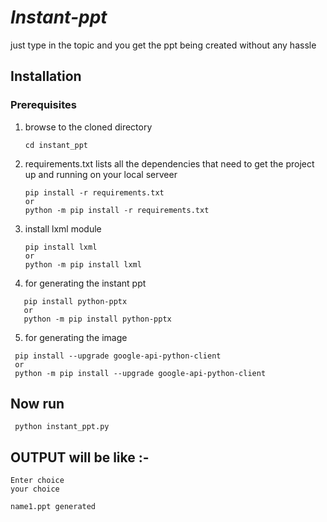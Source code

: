 # *Instant-ppt*

just type in the topic and you get the ppt being created without any hassle 

## Installation

### Prerequisites

1. browse to the cloned directory
      ```
      cd instant_ppt 
      ```
2. requirements.txt lists all the dependencies that need to get the project up and running on your local serveer
    ```  
    pip install -r requirements.txt
    or
    python -m pip install -r requirements.txt 
     ```
3. install lxml module
   ```
   pip install lxml
   or
   python -m pip install lxml
   ```
4. for generating the instant ppt  
  ```
     pip install python-pptx
     or
     python -m pip install python-pptx
  ```
5. for generating the image
  ```
   pip install --upgrade google-api-python-client    
   or
   python -m pip install --upgrade google-api-python-client   
  ```    

## Now run
```
 python instant_ppt.py
```
## OUTPUT will be like :-
```
Enter choice
your choice

name1.ppt generated   
```